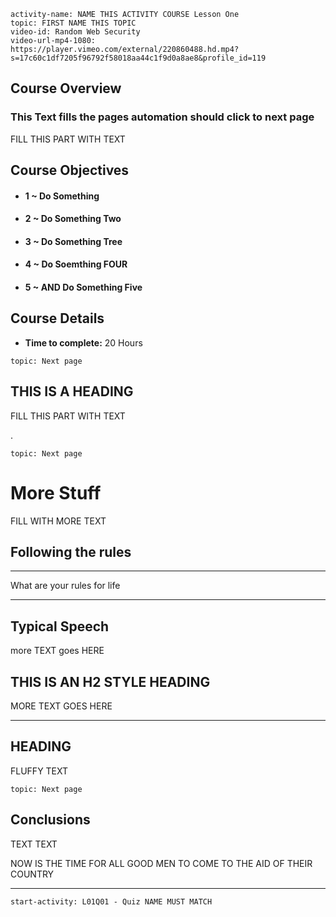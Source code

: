 ```c-lms
activity-name: NAME THIS ACTIVITY COURSE Lesson One
topic: FIRST NAME THIS TOPIC
video-id: Random Web Security
video-url-mp4-1080: https://player.vimeo.com/external/220860488.hd.mp4?s=17c60c1df7205f96792f58018aa44c1f9d0a8ae8&profile_id=119
```

## Course Overview

### This Text fills the pages automation should click to next page

FILL THIS PART WITH TEXT 

## Course Objectives

* #### 1 ~ Do Something
* #### 2 ~ Do Something Two
* #### 3 ~ Do Something Tree
* #### 4 ~ Do Soemthing FOUR
* #### 5 ~ AND Do Something Five

## Course Details

* **Time to complete:** 20 Hours

```c-lms
topic: Next page
```

## THIS IS A HEADING 

FILL THIS PART WITH TEXT

.

```c-lms
topic: Next page
```

# More Stuff

FILL WITH MORE TEXT

## Following the rules

---

What are your rules for life

---

## Typical Speech

more TEXT goes HERE

## THIS IS AN H2 STYLE HEADING

MORE TEXT GOES HERE

---

## HEADING

FLUFFY TEXT

```c-lms
topic: Next page
```

## Conclusions

TEXT TEXT

NOW IS THE TIME FOR ALL GOOD MEN TO COME TO THE AID OF THEIR COUNTRY

---

```c-lms
start-activity: L01Q01 - Quiz NAME MUST MATCH
```